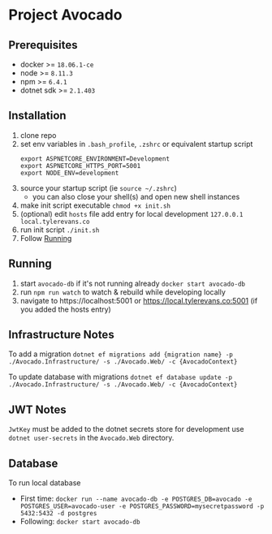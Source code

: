 # Project Avocado

## Prerequisites

- docker >= `18.06.1-ce`
- node >= `8.11.3`
- npm >= `6.4.1`
- dotnet sdk >= `2.1.403`

## Installation

1. clone repo
2. set env variables in `.bash_profile`, `.zshrc` or equivalent startup script
   ```
   export ASPNETCORE_ENVIRONMENT=Development
   export ASPNETCORE_HTTPS_PORT=5001
   export NODE_ENV=development
   ```
3. source your startup script (ie `source ~/.zshrc`)
   - you can also close your shell(s) and open new shell instances
4. make init script executable `chmod +x init.sh`
5. (optional) edit `hosts` file add entry for local development `127.0.0.1 local.tylerevans.co`
6. run init script `./init.sh`
7. Follow [Running](#Running)

## Running

1. start `avocado-db` if it's not running already `docker start avocado-db`
2. run `npm run watch` to watch & rebuild while developing locally
3. navigate to https://localhost:5001 or https://local.tylerevans.co:5001 (if you added the hosts entry)

## Infrastructure Notes

To add a migration `dotnet ef migrations add {migration name} -p ./Avocado.Infrastructure/ -s ./Avocado.Web/ -c {AvocadoContext}`

To update database with migrations `dotnet ef database update -p ./Avocado.Infrastructure/ -s ./Avocado.Web/ -c {AvocadoContext}`

## JWT Notes

`JwtKey` must be added to the dotnet secrets store for development use `dotnet user-secrets` in the `Avocado.Web` directory.

## Database

To run local database

- First time: `docker run --name avocado-db -e POSTGRES_DB=avocado -e POSTGRES_USER=avocado-user -e POSTGRES_PASSWORD=mysecretpassword -p 5432:5432 -d postgres`
- Following: `docker start avocado-db`
